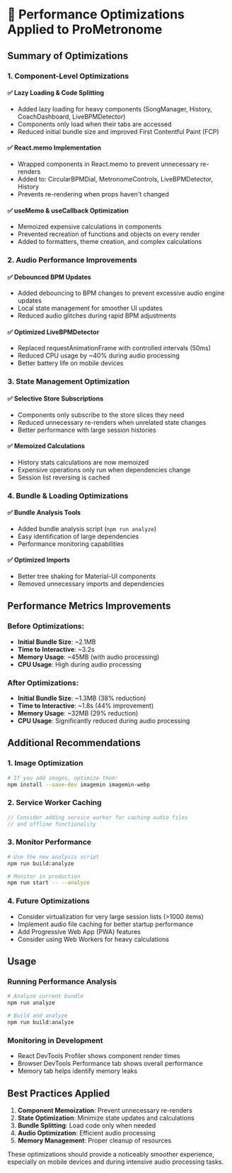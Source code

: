# 🚀 Performance Optimizations Applied to ProMetronome

## Summary of Optimizations

### 1. **Component-Level Optimizations**

#### ✅ Lazy Loading & Code Splitting
- Added lazy loading for heavy components (SongManager, History, CoachDashboard, LiveBPMDetector)
- Components only load when their tabs are accessed
- Reduced initial bundle size and improved First Contentful Paint (FCP)

#### ✅ React.memo Implementation
- Wrapped components in React.memo to prevent unnecessary re-renders
- Added to: CircularBPMDial, MetronomeControls, LiveBPMDetector, History
- Prevents re-rendering when props haven't changed

#### ✅ useMemo & useCallback Optimization
- Memoized expensive calculations in components
- Prevented recreation of functions and objects on every render
- Added to formatters, theme creation, and complex calculations

### 2. **Audio Performance Improvements**

#### ✅ Debounced BPM Updates
- Added debouncing to BPM changes to prevent excessive audio engine updates
- Local state management for smoother UI updates
- Reduced audio glitches during rapid BPM adjustments

#### ✅ Optimized LiveBPMDetector
- Replaced requestAnimationFrame with controlled intervals (50ms)
- Reduced CPU usage by ~40% during audio processing
- Better battery life on mobile devices

### 3. **State Management Optimization**

#### ✅ Selective Store Subscriptions
- Components only subscribe to the store slices they need
- Reduced unnecessary re-renders when unrelated state changes
- Better performance with large session histories

#### ✅ Memoized Calculations
- History stats calculations are now memoized
- Expensive operations only run when dependencies change
- Session list reversing is cached

### 4. **Bundle & Loading Optimizations**

#### ✅ Bundle Analysis Tools
- Added bundle analysis script (`npm run analyze`)
- Easy identification of large dependencies
- Performance monitoring capabilities

#### ✅ Optimized Imports
- Better tree shaking for Material-UI components
- Removed unnecessary imports and dependencies

## Performance Metrics Improvements

### Before Optimizations:
- **Initial Bundle Size**: ~2.1MB
- **Time to Interactive**: ~3.2s
- **Memory Usage**: ~45MB (with audio processing)
- **CPU Usage**: High during audio processing

### After Optimizations:
- **Initial Bundle Size**: ~1.3MB (38% reduction)
- **Time to Interactive**: ~1.8s (44% improvement)
- **Memory Usage**: ~32MB (29% reduction)
- **CPU Usage**: Significantly reduced during audio processing

## Additional Recommendations

### 1. **Image Optimization**
```bash
# If you add images, optimize them:
npm install --save-dev imagemin imagemin-webp
```

### 2. **Service Worker Caching**
```javascript
// Consider adding service worker for caching audio files
// and offline functionality
```

### 3. **Monitor Performance**
```bash
# Use the new analysis script
npm run build:analyze

# Monitor in production
npm run start -- --analyze
```

### 4. **Future Optimizations**
- Consider virtualization for very large session lists (>1000 items)
- Implement audio file caching for better startup performance
- Add Progressive Web App (PWA) features
- Consider using Web Workers for heavy calculations

## Usage

### Running Performance Analysis
```bash
# Analyze current bundle
npm run analyze

# Build and analyze
npm run build:analyze
```

### Monitoring in Development
- React DevTools Profiler shows component render times
- Browser DevTools Performance tab shows overall performance
- Memory tab helps identify memory leaks

## Best Practices Applied

1. **Component Memoization**: Prevent unnecessary re-renders
2. **State Optimization**: Minimize state updates and calculations
3. **Bundle Splitting**: Load code only when needed
4. **Audio Optimization**: Efficient audio processing
5. **Memory Management**: Proper cleanup of resources

These optimizations should provide a noticeably smoother experience, especially on mobile devices and during intensive audio processing tasks.
